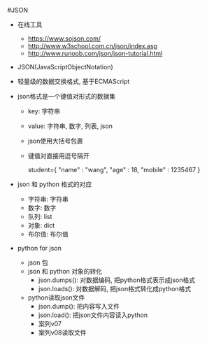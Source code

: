 #JSON
- 在线工具
    - https://www.sojson.com/
    - http://www.w3school.com.cn/json/index.asp
    - http://www.runoob.com/json/json-tutorial.html
   
- JSON(JavaScriptObjectNotation)
- 轻量级的数据交换格式, 基于ECMAScript
- json格式是一个键值对形式的数据集
    - key: 字符串
    - value: 字符串, 数字, 列表, json
    - json使用大括号包裹
    - 键值对直接用逗号隔开
    
        student={
            "name" : "wang",
            "age" : 18,
            "mobile" : 1235467
            }
             
- json 和 python 格式的对应
    - 字符串: 字符串
    - 数字: 数字
    - 队列: list
    - 对象: dict
    - 布尔值: 布尔值

- python for json
    - json 包
    - json 和 python 对象的转化
        - json.dumps(): 对数据编码, 把python格式表示成json格式
        - json.loads(): 对数据解码, 把json格式转化成python格式
    - python读取json文件
        - json.dump(): 把内容写入文件
        - json.load(): 把json文件内容读入python
        - 案列v07
        - 案列v08读取文件
